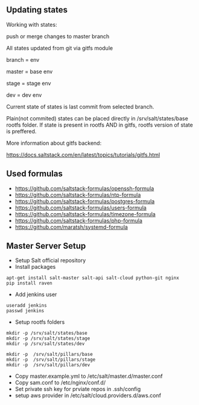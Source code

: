 ## Updating states ##

Working with states:

push or merge changes to master branch


All states  updated from git via gitfs module

branch = env

master = base env

stage = stage env

dev  = dev env

Current state of states is last commit from selected branch.

Plain(not commited)  states can be placed directly in /srv/salt/states/base rootfs folder.
If state is present in rootfs AND in gitfs, rootfs version of state is preffered.

More information about gitfs backend:

https://docs.saltstack.com/en/latest/topics/tutorials/gitfs.html

## Used formulas ##

* https://github.com/saltstack-formulas/openssh-formula
* https://github.com/saltstack-formulas/ntp-formula
* https://github.com/saltstack-formulas/postgres-formula
* https://github.com/saltstack-formulas/users-formula
* https://github.com/saltstack-formulas/timezone-formula
* https://github.com/saltstack-formulas/php-formula
* https://github.com/maratsh/systemd-formula



## Master Server Setup ##

* Setup Salt official repository
* Install packages
```
apt-get install salt-master salt-api salt-cloud python-git nginx
pip install raven

```

* Add jenkins user
```
useradd jenkins
passwd jenkins
```

* Setup rootfs folders
```
mkdir -p /srv/salt/states/base
mkdir -p /srv/salt/states/stage
mkdir -p /srv/salt/states/dev

mkdir -p  /srv/salt/pillars/base
mkdir -p  /srv/salt/pillars/stage
mkdir -p  /srv/salt/pillars/dev

```

* Copy master.example.yml to /etc/salt/master.d/master.conf
* Copy sam.conf to /etc/nginx/conf.d/
* Set private ssh key for prviate repos in .ssh/config
* setup aws provider in /etc/salt/cloud.providers.d/aws.conf
